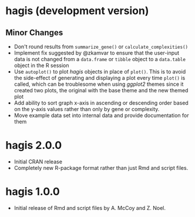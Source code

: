 # hagis (development version)

## Minor Changes

* Don't round results from `summarize_gene()` or `calculate_complexities()`
* Implement fix suggested by @zkamvar to ensure that the user-input data is not
changed from a `data.frame` or `tibble` object to a `data.table` object in the
R session
* Use `autoplot()` to plot *hagis* objects in place of `plot()`. This is to
avoid the side-effect of generating and displaying a plot every time `plot()`
is called, which can be troublesome when using *ggplot2* themes since it
created two plots, the original with the base theme and the new themed plot
* Add ability to sort graph x-axis in ascending or descending order based on the
y-axis values rather than only by gene or complexity.
* Move example data set into internal data and provide documentation for them

# hagis 2.0.0

* Initial CRAN release
* Completely new R-package format rather than just Rmd and script files.

# hagis 1.0.0

* Initial release of Rmd and script files by A. McCoy and Z. Noel.
